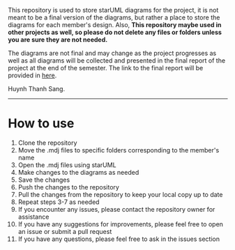 This repository is used to store starUML diagrams for the project, it is not meant to be a final version of the diagrams, but rather a place to store the diagrams for each member's design. Also, **This repository maybe used in other projects as well, so please do not delete any files or folders unless you are sure they are not needed.**

The diagrams are not final and may change as the project progresses as well as all diagrams will be collected and presented in the final report of the project at the end of the semester. The link to the final report will be provided in [here](https://docs.google.com/document/d/1emhFDKAuqFL2v9cvymAkLLPlpnCTfnuZAYopuodtj7Q/edit?usp=sharing).

Huynh Thanh Sang.

---

# How to use
1. Clone the repository
2. Move the .mdj files to specific folders corresponding to the member's name
3. Open the .mdj files using starUML
4. Make changes to the diagrams as needed
5. Save the changes
6. Push the changes to the repository
7. Pull the changes from the repository to keep your local copy up to date
8. Repeat steps 3-7 as needed
9. If you encounter any issues, please contact the repository owner for assistance
10. If you have any suggestions for improvements, please feel free to open an issue or submit a pull request
11. If you have any questions, please feel free to ask in the issues section

